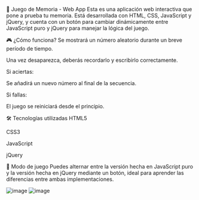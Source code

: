 🧠 Juego de Memoria - Web App
Esta es una aplicación web interactiva que pone a prueba tu memoria. Está desarrollada con HTML, CSS, JavaScript y jQuery, y cuenta con un botón para cambiar dinámicamente entre JavaScript puro y jQuery para manejar la lógica del juego.

🎮 ¿Cómo funciona?
Se mostrará un número aleatorio durante un breve período de tiempo.

Una vez desaparezca, deberás recordarlo y escribirlo correctamente.

Si aciertas:

Se añadirá un nuevo número al final de la secuencia.

Si fallas:

El juego se reiniciará desde el principio.

🛠 Tecnologías utilizadas
HTML5

CSS3

JavaScript

jQuery

🔁 Modo de juego
Puedes alternar entre la versión hecha en JavaScript puro y la versión hecha en jQuery mediante un botón, ideal para aprender las diferencias entre ambas implementaciones.


![image](https://github.com/user-attachments/assets/f1add832-3af6-4a2b-8b69-fdd346c9efe8)
![image](https://github.com/user-attachments/assets/0aaae1c3-81b6-43f3-89b9-750986edb4d7)
